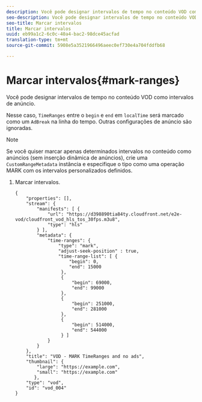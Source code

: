 ```yaml
---
description: Você pode designar intervalos de tempo no conteúdo VOD como intervalos de anúncio.
seo-description: Você pode designar intervalos de tempo no conteúdo VOD como intervalos de anúncio.
seo-title: Marcar intervalos
title: Marcar intervalos
uuid: eb99a1c2-6c0c-40a4-bac2-98dce45acfad
translation-type: tm+mt
source-git-commit: 5908e5a3521966496aeec0ef730e4a704fddfb68

---
```



# Marcar intervalos{#mark-ranges}

Você pode designar intervalos de tempo no conteúdo VOD como intervalos de anúncio.

Nesse caso, `TimeRanges` entre o `begin` e `end` em `localTime` será marcado como um `AdBreak` na linha do tempo. Outras configurações de anúncio são ignoradas.

>[!NOTE]
>
>Se você quiser marcar apenas determinados intervalos no conteúdo como anúncios (sem inserção dinâmica de anúncios), crie uma `CustomRangeMetadata` instância e especifique o tipo como uma operação MARK com os intervalos personalizados definidos.

1. Marcar intervalos.

   ```
   {   
       "properties": [],
       "stream": {
           "manifests": [ {
               "url": "https://d398890tia84ty.cloudfront.net/e2e-vod/cloudfront_vod_hls_tos_30fps.m3u8",
               "type": "hls"
           } ],
           "metadata": {
               "time-ranges": {
                   "type": "mark",
                   "adjust-seek-position" : true,   
                   "time-range-list": [ {
                       "begin": 0,
                       "end": 15000
                    },
                    {
                        "begin": 69000,
                        "end": 99000
                    },
                    {
                        "begin": 251000,
                        "end": 281000
                    },
                    {
                        "begin": 514000,
                        "end": 544000
                    } ]
               }
           }           
       },   
       "title": "VOD - MARK TimeRanges and no ads",
       "thumbnail": {
           "large": "https://example.com",
           "small": "https://example.com"
          },
       "type": "vod",
       "id": "vod_004"
   }
   ```

